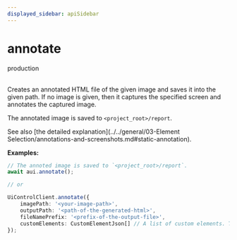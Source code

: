 ```yaml
---
displayed_sidebar: apiSidebar
---
```

# annotate
<span class="theme-doc-version-badge badge badge--success">production</span><br/><br/>


Creates an annotated HTML file of the given image and saves it into the given path. If no image is given, then it captures the specified screen and annotates the captured image.

The annotated image is saved to `<project_root>/report`.

See also [the detailed explanation](../../general/03-Element Selection/annotations-and-screenshots.md#static-annotation).

**Examples:**
```typescript 
// The annoted image is saved to `<project_root>/report`.
await aui.annotate();

// or

UiControlClient.annotate({
    imagePath: '<your-image-path>',
    outputPath: '<path-of-the-generated-html>',
    fileNamePrefix: '<prefix-of-the-output-file>',
    customElements: CustomElementJson[] // A list of custom elements. The AI model will use them to detect elements similar to them.
});
```

